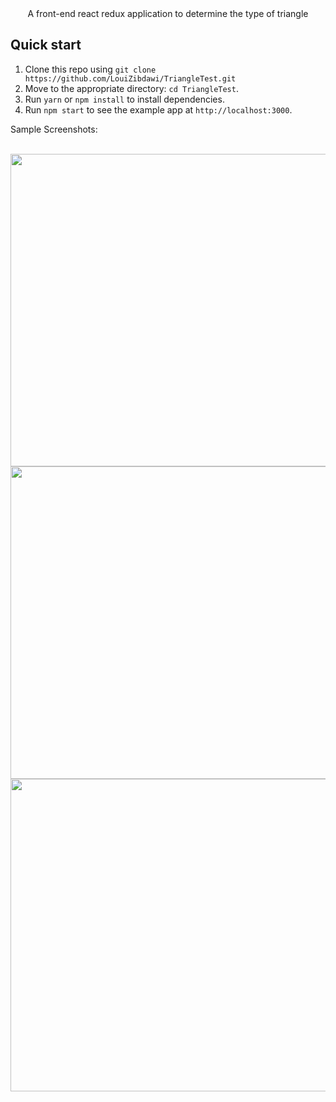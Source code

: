 <div align="center">A front-end react redux application to determine the type of triangle</div>

## Quick start

1. Clone this repo using `git clone https://github.com/LouiZibdawi/TriangleTest.git`
2. Move to the appropriate directory: `cd TriangleTest`.<br />
3. Run `yarn` or `npm install` to install dependencies.<br />
4. Run `npm start` to see the example app at `http://localhost:3000`.

Sample Screenshots: <br/><br/>

<img src="https://gdurl.com/uKKS" style="width:600px; height:500px"/>
<br/>
<img src="https://gdurl.com/img5" style="width:600px; height:500px"/>
<br/>
<img src="https://gdurl.com/cBnA" style="width:600px; height:500px"/>
<br/>
<br/>


